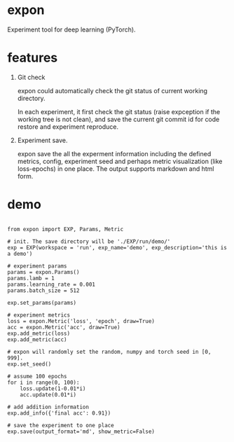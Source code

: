 # expon
Experiment tool for deep learning (PyTorch).


# features

1. Git check

   expon could automatically check the git status of current working directory. 

   In each experiment, it first check the git status (raise expception if the working tree is not clean), and save the current git commit id for code restore and experiment reproduce.

2. Experiment save.

   expon save the all the experment information including the defined metrics, config, experiment seed and perhaps metric visualization (like loss-epochs) in one place. The output supports markdown and html form.

# demo

```

from expon import EXP, Params, Metric

# init. The save directory will be './EXP/run/demo/'
exp = EXP(workspace = 'run', exp_name='demo', exp_description='this is a demo')

# experiment params
params = expon.Params()
params.lamb = 1
params.learning_rate = 0.001
params.batch_size = 512

exp.set_params(params)

# experiment metrics
loss = expon.Metric('loss', 'epoch', draw=True)
acc = expon.Metric('acc', draw=True)
exp.add_metric(loss)
exp.add_metric(acc)

# expon will randomly set the random, numpy and torch seed in [0, 999].
exp.set_seed()

# assume 100 epochs
for i in range(0, 100):
    loss.update(1-0.01*i)
    acc.update(0.01*i)

# add addition information
exp.add_info({'final acc': 0.91})

# save the experiment to one place
exp.save(output_format='md', show_metric=False)
```